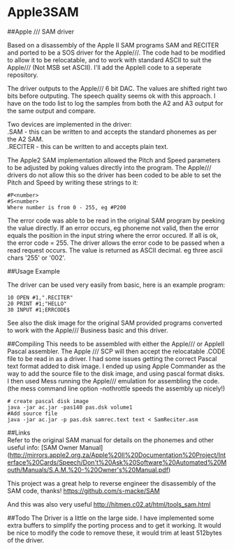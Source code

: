 # Apple3SAM
##Apple /// SAM driver

Based on a disassembly of the Apple II SAM programs SAM and RECITER and ported to be a SOS driver for the Apple///. The code had to be modified to allow it to be relocatable, and to work with standard ASCII to suit the Apple/// (Not MSB set ASCII). I'll add the AppleII code to a seperate repository.

The driver outputs to the Apple/// 6 bit DAC. The values are shifted right two bits before outputing. The speech quality seems ok with this approach. I have on the todo list to log the samples from both the A2 and A3 output for the same output and compare.

Two devices are implemented in the driver:  
   .SAM - this can be written to and accepts the standard phonemes as per the A2 SAM.  
   .RECITER - this can be written to and accepts plain text.  
   
The Apple2 SAM implementation allowed the Pitch and Speed parameters to be adjusted by poking values directly into the program. The Apple/// drivers do not allow this so the driver has been coded to be able to set the Pitch and Speed by writing these strings to it:
   ```
   #P<number>
   #S<number>
   Where number is from 0 - 255, eg #P200
   ```
   
   
The error code was able to be read in the original SAM program by peeking the value directly. If an error occurs, eg phoneme not valid, then the error equals the position in the input string where the error occured. If all is ok, the error code = 255. The driver allows the error code to be passed when a read request occurs. The value is returned as ASCII decimal. eg three ascii chars '255' or '002'.
   
##Usage Example

The driver can be used very easily from basic, here is an example program:

   ```
   10 OPEN #1,".RECITER"
   20 PRINT #1;"HELLO"
   30 INPUT #1;ERRCODE$
   ```
See also the disk image for the original SAM provided programs converted to work with the Apple/// Business basic and this driver.

##Compiling
This needs to be assembled with either the Apple/// or AppleII Pascal assembler. The Apple /// SCP will then accept the relocatable .CODE file to be read in as a driver. 
I had some issues getting the correct Pascal text format added to disk image. I ended up using Apple Commander as the way to add the source file to the disk image, and using pascal format disks. I then used Mess running the Apple/// emulation for assembling the code. (the mess command line option -nothrottle speeds the assembly up nicely!)

   ```
   # create pascal disk image
   java -jar ac.jar -pas140 pas.dsk volume1
   #Add source file
   java -jar ac.jar -p pas.dsk samrec.text text < SamReciter.asm
   ```


##Links   
Refer to the original SAM manual for details on the phonemes and other useful info:
[SAM Owner Manual] (http://mirrors.apple2.org.za/Apple%20II%20Documentation%20Project/Interface%20Cards/Speech/Don't%20Ask%20Software%20Automated%20Mouth/Manuals/S.A.M.%20-%20Owner's%20Manual.pdf)

This project was a great help to reverse engineer the disassembly of the SAM code, thanks!
https://github.com/s-macke/SAM

And this was also very useful
http://hitmen.c02.at/html/tools_sam.html

##Todo
The Driver is a little on the large side. I have implemented some extra buffers to simplify the porting process and to get it working. It would be nice to modify the code to remove these, it would trim at least 512bytes of the driver.

